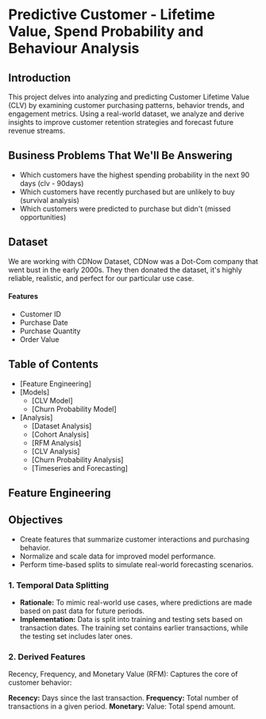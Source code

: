 # Predictive Customer - Lifetime Value, Spend Probability and Behaviour Analysis

## Introduction

This project delves into analyzing and predicting Customer Lifetime Value (CLV) by examining customer purchasing patterns, behavior trends, and engagement metrics. 
Using a real-world dataset, we analyze and derive insights to improve customer retention strategies and forecast future revenue streams.

## Business Problems That We'll Be Answering
- Which customers have the highest spending probability in the next 90 days (clv - 90days)
- Which customers have recently purchased but are unlikely to buy (survival analysis)
- Which customers were predicted to purchase but didn't (missed opportunities)

## Dataset
We are working with CDNow Dataset, CDNow was a Dot-Com company that went bust in the early 2000s. They then donated the dataset, it's highly reliable, realistic,
and perfect for our particular use case.
#### Features
- Customer ID
- Purchase Date
- Purchase Quantity
- Order Value

## Table of Contents
- [Feature Engineering]
- [Models]
  - [CLV Model]
  - [Churn Probability Model]
- [Analysis]
  - [Dataset Analysis]
  - [Cohort Analysis]
  - [RFM Analysis]
  - [CLV Analysis]
  - [Churn Probability Analysis]
  - [Timeseries and Forecasting]
 
## Feature Engineering

## Objectives
- Create features that summarize customer interactions and purchasing behavior.
- Normalize and scale data for improved model performance.
- Perform time-based splits to simulate real-world forecasting scenarios.
  
### 1. Temporal Data Splitting
- **Rationale:** To mimic real-world use cases, where predictions are made based on past data for future periods.
- **Implementation:** Data is split into training and testing sets based on transaction dates. The training set contains earlier transactions, while the testing set includes later ones.

### 2. Derived Features
Recency, Frequency, and Monetary Value (RFM): Captures the core of customer behavior:

**Recency:** Days since the last transaction.
**Frequency:** Total number of transactions in a given period.
**Monetary:** Value: Total spend amount.
